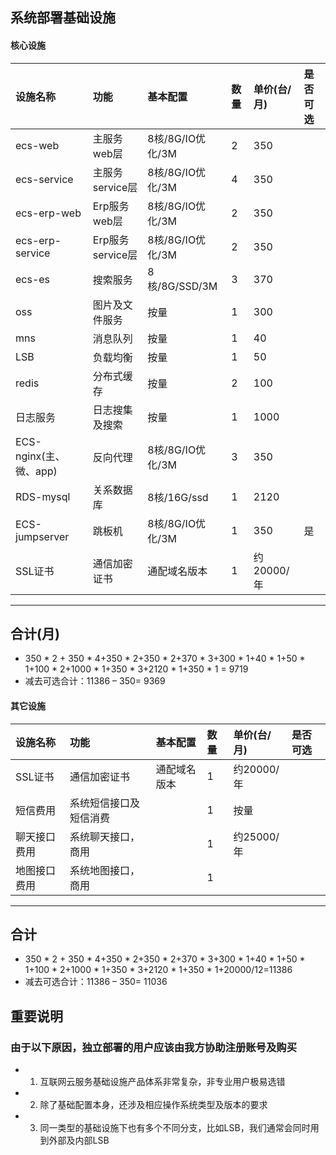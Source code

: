 ## 系统部署基础设施

#### 核心设施
| 设施名称 | 功能 | 基本配置 | 数量 | 单价(台/月)  |是否可选  |
| :---  |   :-------    |    :---   | :---        | :---        |:---        |
| ecs-web   | 主服务web层     | 8核/8G/IO优化/3M | 2   |350 | |
| ecs-service   | 主服务service层     | 8核/8G/IO优化/3M  | 4   |350| |
| ecs-erp-web   | Erp服务web层     | 8核/8G/IO优化/3M | 2   |350| |
| ecs-erp-service   | Erp服务service层     | 8核/8G/IO优化/3M| 2   |350| |
| ecs-es   | 搜索服务     | 8核/8G/SSD/3M  | 3   |370| |
| oss   | 图片及文件服务     | 按量            | 1   | 300 | |
| mns   | 消息队列    | 按量            | 1   | 40 |  |
| LSB   | 负载均衡    | 按量            | 1   | 50 |  |
| redis   | 分布式缓存    | 按量            | 2   | 100 |  |
| 日志服务   | 日志搜集及搜索    | 按量            | 1   | 1000 |  |
| ECS-nginx(主、微、app)   | 反向代理    | 8核/8G/IO优化/3M            | 3   | 350 |  |
| RDS-mysql   | 关系数据库    | 8核/16G/ssd            | 1   | 2120 |  |
| ECS-jumpserver   | 跳板机    | 8核/8G/IO优化/3M            | 1   | 350 | 是 |
| SSL证书   | 通信加密证书    | 通配域名版本            | 1   | 约20000/年 |  |
---------------------
## 合计(月)
* 350 * 2 + 350 * 4+350 * 2+350 * 2+370 * 3+300 * 1+40 * 1+50 * 1+100 * 2+1000 * 1+350 * 3+2120 * 1+350 * 1 = 9719
* 减去可选合计：11386 – 350= 9369

#### 其它设施
| 设施名称 | 功能 | 基本配置 | 数量 | 单价(台/月)  |是否可选  |
| :---  |   :-------    |    :---   | :---        | :---        |:---        |
| SSL证书   | 通信加密证书    | 通配域名版本            | 1   | 约20000/年 |  |
| 短信费用   | 系统短信接口及短信消费    |             | 1   | 按量 |  |
| 聊天接口费用   | 系统聊天接口，商用    |             | 1   | 约25000/年 |  |
| 地图接口费用   | 系统地图接口，商用    |             | 1   |  |  |
---------------------

## 合计
* 350 * 2 + 350 * 4+350 * 2+350 * 2+370 * 3+300 * 1+40 * 1+50 * 1+100 * 2+1000 * 1+350 * 3+2120 * 1+350 * 1+20000/12=11386
* 减去可选合计：11386 – 350= 11036

## 重要说明
### 由于以下原因，独立部署的用户应该由我方协助注册账号及购买
* 1. 互联网云服务基础设施产品体系非常复杂，非专业用户极易选错
* 2. 除了基础配置本身，还涉及相应操作系统类型及版本的要求
* 3. 同一类型的基础设施下也有多个不同分支，比如LSB，我们通常会同时用到外部及内部LSB

